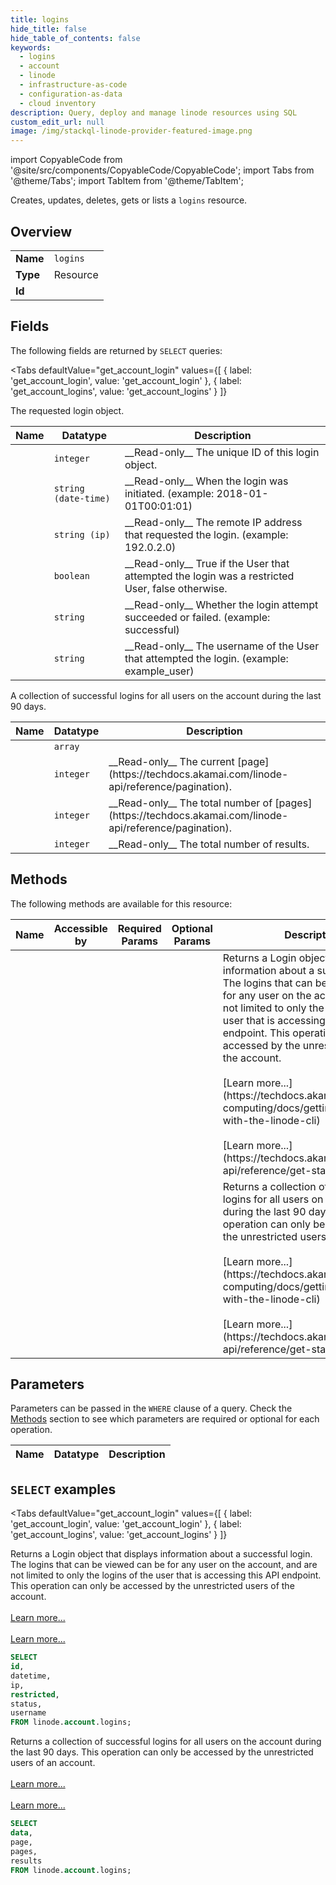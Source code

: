```yaml
--- 
title: logins
hide_title: false
hide_table_of_contents: false
keywords:
  - logins
  - account
  - linode
  - infrastructure-as-code
  - configuration-as-data
  - cloud inventory
description: Query, deploy and manage linode resources using SQL
custom_edit_url: null
image: /img/stackql-linode-provider-featured-image.png
---
```


import CopyableCode from '@site/src/components/CopyableCode/CopyableCode';
import Tabs from '@theme/Tabs';
import TabItem from '@theme/TabItem';

Creates, updates, deletes, gets or lists a <code>logins</code> resource.

## Overview
<table><tbody>
<tr><td><b>Name</b></td><td><code>logins</code></td></tr>
<tr><td><b>Type</b></td><td>Resource</td></tr>
<tr><td><b>Id</b></td><td><CopyableCode code="linode.account.logins" /></td></tr>
</tbody></table>

## Fields

The following fields are returned by `SELECT` queries:

<Tabs
    defaultValue="get_account_login"
    values={[
        { label: 'get_account_login', value: 'get_account_login' },
        { label: 'get_account_logins', value: 'get_account_logins' }
    ]}
>
<TabItem value="get_account_login">

The requested login object.

<table>
<thead>
    <tr>
    <th>Name</th>
    <th>Datatype</th>
    <th>Description</th>
    </tr>
</thead>
<tbody>
<tr>
    <td><CopyableCode code="id" /></td>
    <td><code>integer</code></td>
    <td>__Read-only__ The unique ID of this login object.</td>
</tr>
<tr>
    <td><CopyableCode code="datetime" /></td>
    <td><code>string (date-time)</code></td>
    <td>__Read-only__ When the login was initiated. (example: 2018-01-01T00:01:01)</td>
</tr>
<tr>
    <td><CopyableCode code="ip" /></td>
    <td><code>string (ip)</code></td>
    <td>__Read-only__ The remote IP address that requested the login. (example: 192.0.2.0)</td>
</tr>
<tr>
    <td><CopyableCode code="restricted" /></td>
    <td><code>boolean</code></td>
    <td>__Read-only__ True if the User that attempted the login was a restricted User, false otherwise.</td>
</tr>
<tr>
    <td><CopyableCode code="status" /></td>
    <td><code>string</code></td>
    <td>__Read-only__ Whether the login attempt succeeded or failed. (example: successful)</td>
</tr>
<tr>
    <td><CopyableCode code="username" /></td>
    <td><code>string</code></td>
    <td>__Read-only__ The username of the User that attempted the login. (example: example_user)</td>
</tr>
</tbody>
</table>
</TabItem>
<TabItem value="get_account_logins">

A collection of successful logins for all users on the account during the last 90 days.

<table>
<thead>
    <tr>
    <th>Name</th>
    <th>Datatype</th>
    <th>Description</th>
    </tr>
</thead>
<tbody>
<tr>
    <td><CopyableCode code="data" /></td>
    <td><code>array</code></td>
    <td></td>
</tr>
<tr>
    <td><CopyableCode code="page" /></td>
    <td><code>integer</code></td>
    <td>__Read-only__ The current [page](https://techdocs.akamai.com/linode-api/reference/pagination).</td>
</tr>
<tr>
    <td><CopyableCode code="pages" /></td>
    <td><code>integer</code></td>
    <td>__Read-only__ The total number of [pages](https://techdocs.akamai.com/linode-api/reference/pagination).</td>
</tr>
<tr>
    <td><CopyableCode code="results" /></td>
    <td><code>integer</code></td>
    <td>__Read-only__ The total number of results.</td>
</tr>
</tbody>
</table>
</TabItem>
</Tabs>

## Methods

The following methods are available for this resource:

<table>
<thead>
    <tr>
    <th>Name</th>
    <th>Accessible by</th>
    <th>Required Params</th>
    <th>Optional Params</th>
    <th>Description</th>
    </tr>
</thead>
<tbody>
<tr>
    <td><a href="#get_account_login"><CopyableCode code="get_account_login" /></a></td>
    <td><CopyableCode code="select" /></td>
    <td></td>
    <td></td>
    <td>Returns a Login object that displays information about a successful login. The logins that can be viewed can be for any user on the account, and are not limited to only the logins of the user that is accessing this API endpoint. This operation can only be accessed by the unrestricted users of the account.<br /><br />[Learn more...](https://techdocs.akamai.com/cloud-computing/docs/getting-started-with-the-linode-cli)<br /><br />[Learn more...](https://techdocs.akamai.com/linode-api/reference/get-started#oauth)</td>
</tr>
<tr>
    <td><a href="#get_account_logins"><CopyableCode code="get_account_logins" /></a></td>
    <td><CopyableCode code="select" /></td>
    <td></td>
    <td></td>
    <td>Returns a collection of successful logins for all users on the account during the last 90 days. This operation can only be accessed by the unrestricted users of an account.<br /><br />[Learn more...](https://techdocs.akamai.com/cloud-computing/docs/getting-started-with-the-linode-cli)<br /><br />[Learn more...](https://techdocs.akamai.com/linode-api/reference/get-started#oauth)</td>
</tr>
</tbody>
</table>

## Parameters

Parameters can be passed in the `WHERE` clause of a query. Check the [Methods](#methods) section to see which parameters are required or optional for each operation.

<table>
<thead>
    <tr>
    <th>Name</th>
    <th>Datatype</th>
    <th>Description</th>
    </tr>
</thead>
<tbody>
</tbody>
</table>

## `SELECT` examples

<Tabs
    defaultValue="get_account_login"
    values={[
        { label: 'get_account_login', value: 'get_account_login' },
        { label: 'get_account_logins', value: 'get_account_logins' }
    ]}
>
<TabItem value="get_account_login">

Returns a Login object that displays information about a successful login. The logins that can be viewed can be for any user on the account, and are not limited to only the logins of the user that is accessing this API endpoint. This operation can only be accessed by the unrestricted users of the account.<br /><br />[Learn more...](https://techdocs.akamai.com/cloud-computing/docs/getting-started-with-the-linode-cli)<br /><br />[Learn more...](https://techdocs.akamai.com/linode-api/reference/get-started#oauth)

```sql
SELECT
id,
datetime,
ip,
restricted,
status,
username
FROM linode.account.logins;
```
</TabItem>
<TabItem value="get_account_logins">

Returns a collection of successful logins for all users on the account during the last 90 days. This operation can only be accessed by the unrestricted users of an account.<br /><br />[Learn more...](https://techdocs.akamai.com/cloud-computing/docs/getting-started-with-the-linode-cli)<br /><br />[Learn more...](https://techdocs.akamai.com/linode-api/reference/get-started#oauth)

```sql
SELECT
data,
page,
pages,
results
FROM linode.account.logins;
```
</TabItem>
</Tabs>
